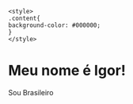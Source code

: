 <!DOCTYPE html>
<html lang="pt-BR">
  <head>
    <meta charset="UTF-8">
    
    <style>
    .content{
    background-color: #000000;
    }
    </style>
  </head>
  <body>
    <div class="content">
    <h1 class="titulo">Meu nome é Igor!</h1>
    <p class="description-country">Sou Brasileiro</p>
    </div>
  </body>
</html>
